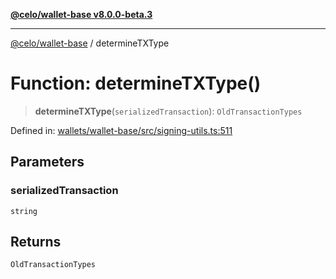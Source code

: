 [**@celo/wallet-base v8.0.0-beta.3**](../README.md)

***

[@celo/wallet-base](../README.md) / determineTXType

# Function: determineTXType()

> **determineTXType**(`serializedTransaction`): `OldTransactionTypes`

Defined in: [wallets/wallet-base/src/signing-utils.ts:511](https://github.com/celo-org/developer-tooling/blob/master/packages/sdk/wallets/wallet-base/src/signing-utils.ts#L511)

## Parameters

### serializedTransaction

`string`

## Returns

`OldTransactionTypes`
